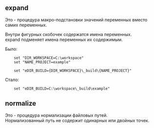 ﻿
expand
------
Это - процедура макро-подстановки значений переменных вместо самих переменных.  

Внутри фигурных скобочек содержатся имена переменных.  
expand подменяет имена переменных их содержимым.  

Было:

```
    set "DIR_WORKSPACE=C:\workspace" 
    set "NAME_PROJECT=example" 

    set "eDIR_BUILD={DIR_WORKSPACE}\_build\{NAME_PROJECT}" 
```

Стало:

```
    set "eDIR_BUILD=C:\workspace\_build\example" 
```

normalize
---------
Это - процедура нормализации файловых путей.  
Нормализованный путь не содержит одинарных или двойных точек.
